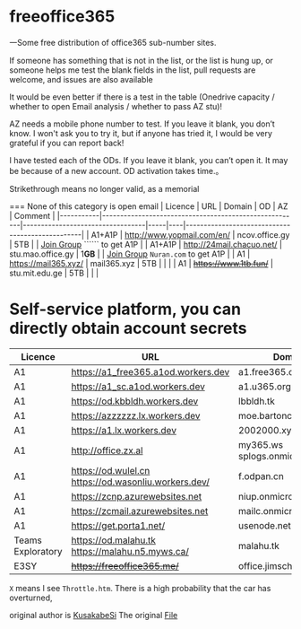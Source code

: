 # freeoffice365

一Some free distribution of office365 sub-number sites.

If someone has something that is not in the list, or the list is hung up, or someone helps me test the blank fields in the list, pull requests are welcome, and issues are also available

It would be even better if there is a test in the table (Onedrive capacity / whether to open Email analysis / whether to pass AZ stu)!

AZ needs a mobile phone number to test. If you leave it blank, you don’t know.
I won't ask you to try it, but if anyone has tried it, I would be very grateful if you can report back!

I have tested each of the ODs. If you leave it blank, you can’t open it. It may be because of a new account. OD activation takes time.。

Strikethrough means no longer valid, as a memorial

===
None of this category is open email
| Licence   | URL                                                   | Domain                           | OD  | AZ | Comment                                         |
|-----------|-------------------------------------------------------|----------------------------------|-----|----|-------------------------------------------------|
| A1+A1P    | http://www.yopmail.com/en/                            | ncov.office.gy                   | 5TB |    | [Join Group](https://account.activedirectory.windowsazure.com/r/#/joinGroups) `````` to get A1P  |
| A1+A1P    | http://24mail.chacuo.net/                             | stu.mao.office.gy                | 1**GB** |    | [Join Group](https://account.activedirectory.windowsazure.com/r/#/joinGroups) ```Nuran.com``` to get A1P           |
| A1        | https://mail365.xyz/                                  | mail365.xyz                      | 5TB |    |                                                 |
| A1        | ~~https://www.1tb.fun/~~                              | stu.mit.edu.ge                   | 5TB |    |                                                 |


Self-service platform, you can directly obtain account secrets
===

| Licence           | URL                                                   | Domain                           | OD  | Mail | AZ | Comment                           |
|-------------------|-------------------------------------------------------|----------------------------------|-----|------|----|-----------------------------------|
| A1                | https://a1_free365.a1od.workers.dev                   | a1.free365.org                   | 5TB | X    |    |                                   |
| A1                | https://a1_sc.a1od.workers.dev                        | a1.u365.org                      | 5TB | X    |    |                                   |
| A1                | https://od.kbbldh.workers.dev                         | lbbldh.tk                        | 5TB | X    |    |                                   |
| A1                | https://azzzzzz.lx.workers.dev                        | moe.bartonclough.co.uk           | 1TB | O    | O  |                                   |
| A1                | https://a1.lx.workers.dev                             | 2002000.xyz                      | 5TB | X    | X  |                                   |
| A1                | http://office.zx.al                                   | my365.ws  splogs.onmicrosoft.com | X   | O    |    |                                   |
| A1                | https://od.wulel.cn  https://od.wasonliu.workers.dev/ | f.odpan.cn                       | 5TB | X    |    |                                   |
| A1                | https://zcnp.azurewebsites.net                        | niup.onmicrosoft.com             | X   | O    | X  |                                   |
| A1                | https://zcmail.azurewebsites.net                      | mailc.onmicrosoft.com            | X   | O    | X  |                                   |
| A1                | https://get.porta1.net/                               | usenode.net                      | 1TB | X    |    |                                   |
| Teams Exploratory | https://od.malahu.tk  https://malahu.n5.myws.ca/      | malahu.tk                        | 5TB | X    | X  |                                   |
| E3SY              | ~~https://freeoffice365.me/~~                              | office.jimschool.org             | 5TB | X    | X  |                                   |

```X``` means I see ```Throttle.htm```. There is a high probability that the car has overturned,

original author is [KusakabeSi](https://github.com/KusakabeSi) 
The original [File](https://github.com/KusakabeSi/free365) 
